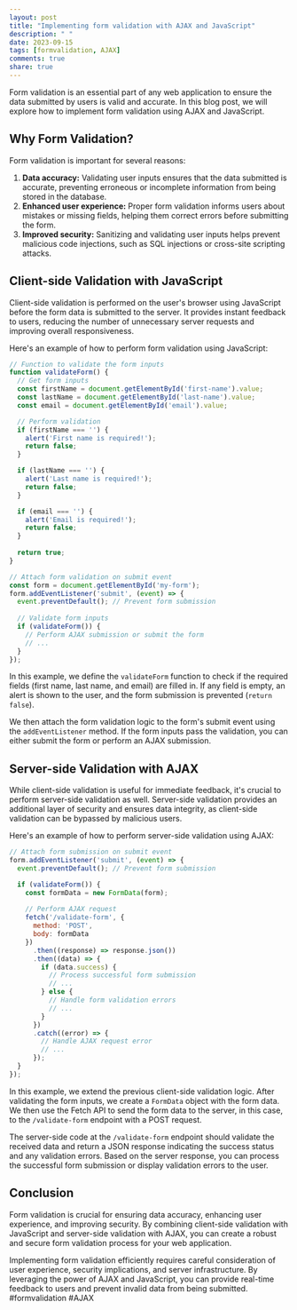 ```yaml
---
layout: post
title: "Implementing form validation with AJAX and JavaScript"
description: " "
date: 2023-09-15
tags: [formvalidation, AJAX]
comments: true
share: true
---
```


Form validation is an essential part of any web application to ensure the data submitted by users is valid and accurate. In this blog post, we will explore how to implement form validation using AJAX and JavaScript.

## Why Form Validation?

Form validation is important for several reasons:

1. **Data accuracy:** Validating user inputs ensures that the data submitted is accurate, preventing erroneous or incomplete information from being stored in the database.
2. **Enhanced user experience:** Proper form validation informs users about mistakes or missing fields, helping them correct errors before submitting the form.
3. **Improved security:** Sanitizing and validating user inputs helps prevent malicious code injections, such as SQL injections or cross-site scripting attacks.

## Client-side Validation with JavaScript

Client-side validation is performed on the user's browser using JavaScript before the form data is submitted to the server. It provides instant feedback to users, reducing the number of unnecessary server requests and improving overall responsiveness.

Here's an example of how to perform form validation using JavaScript:

```javascript
// Function to validate the form inputs
function validateForm() {
  // Get form inputs
  const firstName = document.getElementById('first-name').value;
  const lastName = document.getElementById('last-name').value;
  const email = document.getElementById('email').value;

  // Perform validation
  if (firstName === '') {
    alert('First name is required!');
    return false;
  }

  if (lastName === '') {
    alert('Last name is required!');
    return false;
  }

  if (email === '') {
    alert('Email is required!');
    return false;
  }
  
  return true;
}

// Attach form validation on submit event
const form = document.getElementById('my-form');
form.addEventListener('submit', (event) => {
  event.preventDefault(); // Prevent form submission
  
  // Validate form inputs
  if (validateForm()) {
    // Perform AJAX submission or submit the form
    // ...
  }
});
```

In this example, we define the `validateForm` function to check if the required fields (first name, last name, and email) are filled in. If any field is empty, an alert is shown to the user, and the form submission is prevented (`return false`).

We then attach the form validation logic to the form's submit event using the `addEventListener` method. If the form inputs pass the validation, you can either submit the form or perform an AJAX submission.

## Server-side Validation with AJAX

While client-side validation is useful for immediate feedback, it's crucial to perform server-side validation as well. Server-side validation provides an additional layer of security and ensures data integrity, as client-side validation can be bypassed by malicious users.

Here's an example of how to perform server-side validation using AJAX:

```javascript
// Attach form submission on submit event
form.addEventListener('submit', (event) => {
  event.preventDefault(); // Prevent form submission

  if (validateForm()) {
    const formData = new FormData(form);
    
    // Perform AJAX request
    fetch('/validate-form', {
      method: 'POST',
      body: formData
    })
      .then((response) => response.json())
      .then((data) => {
        if (data.success) {
          // Process successful form submission
          // ...
        } else {
          // Handle form validation errors
          // ...
        }
      })
      .catch((error) => {
        // Handle AJAX request error
        // ...
      });
  }
});
```

In this example, we extend the previous client-side validation logic. After validating the form inputs, we create a `FormData` object with the form data. We then use the Fetch API to send the form data to the server, in this case, to the `/validate-form` endpoint with a POST request.

The server-side code at the `/validate-form` endpoint should validate the received data and return a JSON response indicating the success status and any validation errors. Based on the server response, you can process the successful form submission or display validation errors to the user.

## Conclusion

Form validation is crucial for ensuring data accuracy, enhancing user experience, and improving security. By combining client-side validation with JavaScript and server-side validation with AJAX, you can create a robust and secure form validation process for your web application.

Implementing form validation efficiently requires careful consideration of user experience, security implications, and server infrastructure. By leveraging the power of AJAX and JavaScript, you can provide real-time feedback to users and prevent invalid data from being submitted. #formvalidation #AJAX
